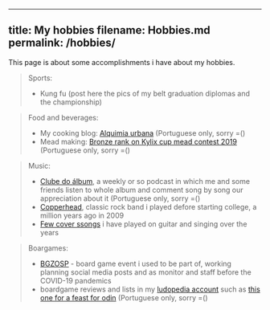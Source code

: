 ---
title: My hobbies
filename: Hobbies.md
permalink: /hobbies/
------ 

This page is about some accomplishments i have about my hobbies.

> Sports:
> 
> - Kung fu (post here the pics of my belt graduation diplomas and the championship)

> Food and beverages:
> 
> - My cooking blog: [Alquimia urbana](alquimiaurbana.wordpress.com) (Portuguese only, sorry =()
> - Mead making: [Bronze rank on Kylix cup mead contest 2019](linux.ime.usp.br/~scaroni/kylix.pdf) (Portuguese only, sorry =()

> Music:
> 
> - [Clube do álbum](https://soundcloud.com/clubedoalbum), a weekly or so podcast in which me and some friends listen to whole album and comment song by song our appreciation about it (Portuguese only, sorry =()
> - [Copperhead](https://www.youtube.com/watch?v=TXJzHSA13fw&list=PLwAkvvsoS2sfmQ39JC1bYSacjPkvmChDW), classic rock band i played defore starting college, a million years ago in 2009
> - [Few cover ssongs](https://www.youtube.com/watch?v=LohuqvDnQdg&list=PLwAkvvsoS2sf7rTYC7Z95IARMASPQsLa8) i have played on guitar and singing over the years

> Boargames:
>
> - [BGZOSP](http://www.bgzosp.com.br/) - board game event i used to be part of, working planning social media posts and as monitor and staff before the COVID-19 pandemics
> - boardgame reviews and lists in my [ludopedia account](https://www.ludopedia.com.br/canal/ScafandroBG) such as [this one for a feast for odin](https://www.ludopedia.com.br/topico/37742/-resenha-um-colosso-epico-tematico-e-maravilhoso) (Portuguese only, sorry =()
